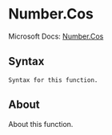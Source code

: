 ---
---

# Number.Cos

Microsoft Docs: [Number.Cos](https://docs.microsoft.com/en-us/powerquery-m/number-cos)

## Syntax

```powerquery-m
Syntax for this function.
```

## About

About this function.

